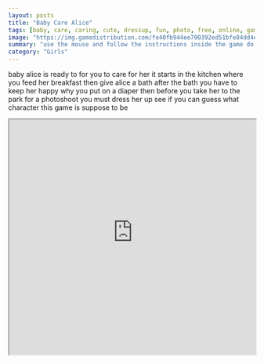 ```yaml
---
layout: posts
title: "Baby Care Alice"
tags: [baby, care, caring, cute, dressup, fun, photo, free, online, games, oyna, game, free, games, play, play, games]
image: "https://img.gamedistribution.com/fe40fb944ee700392ed51bfe84dd4e3d.jpg"
summary: "use the mouse and follow the instructions inside the game do everything just right and get a perfect score  free online games oyna game free games play play games"
category: "Girls"
---
```


baby alice is ready to for you to care for her it starts in the kitchen where you feed her breakfast then give alice a bath after the bath you have to keep her happy why you put on a diaper then before you take her to the park for a photoshoot you must dress her up see if you can guess what character this game is suppose to be

<iframe width="100%" height="480px;" src="https://flash.gamedistribution.com?game=fe40fb944ee700392ed51bfe84dd4e3d"></iframe>
